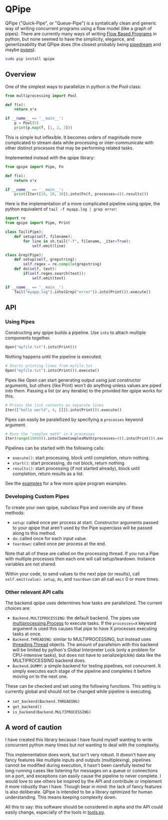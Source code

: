 # QPipe

QPipe ("Quick-Pipe", or "Queue-Pipe") is a syntatically clean and generic way
of writing concurrent programs using a flow model (like a graph of pipes).
There are currently many ways of writing [Flow Based
Programs](https://wiki.python.org/moin/FlowBasedProgramming) in python, but
none seemed to have the simplicity, elegance, and generlizeability that QPipe
does (the closest probably being
[pipedream](https://github.com/tgecho/pipedream/) and maybe
[pypes](https://bitbucket.org/diji/pypes/wiki/Home)).

```bash
sudo pip install qpipe
```

## Overview

One of the simplest ways to parallelize in python is the Pool class:

```python
from multiprocessing import Pool

def f(x):
    return x*x

if __name__ == '__main__':
    p = Pool(5)
    print(p.map(f, [1, 2, 3]))
```

This is simple but inflexible. It becomes orders of magnitude more complicated
to stream data while processing or inter-communicate with other distinct
processes that may be performing related tasks.

Implemented instead with the qpipe library:

```python
from qpipe import Pipe, Fn

def f(x):
    return x*x

if __name__ == '__main__':
    print(Iter([10, 20, 30]).into(Fn(f, processes=4)).results())
```

Here is the implementation of a more complicated pipeline using qpipe, the
python equivalent of `tail -f myapp.log | grep error`:

```python
import re
from qpipe import Pipe, Print

class Tail(Pipe):
    def setup(self, filename):
        for line in sh.tail("-f", filename, _iter=True):
            self.emit(line)

class Grep(Pipe):
    def setup(self, grepstring):
        self.regex = re.compile(grepstring)
    def do(self, text):
        if(self.regex.search(text)):
            self.emit(text)

if __name__ == '__main__':
    Tail("myapp.log").into(Grep("error")).into(Print()).execute()
```

## API

### Using Pipes

Constructing any qpipe builds a pipeline. Use `into` to attach multiple
components together.

```python
Open("myfile.txt").into(Print())
```

Nothing happens until the pipeline is executed.

```python
# Starts printing lines from myfile.txt
Open("myfile.txt").into(Print()).execute()
```

Pipes like Open can start generating output using just constructor
arguments, but others (like Print) won't do anything unless values are piped
into them. Passing a list (or any iterable) to the provided Iter qpipe works
for this.

```python
# Prints the list contents on separate lines
Iter(["hello world", 4, []]).into(Print()).execute()
```

Pipes can easily be paralellized by specifying a `processes` keyword
argument.

```python
# Runs the "complex math" in 4 processes
Iter(range(10000)).into(SomeComplexMath(processes=4)).into(Print()).execute()
```

Pipelines can be started with the following calls:

- `execute()`: start processing, block until completion, return nothing.
- `start()`: start processing, do not block, return nothing.
- `results()`: start processing (if not started already), block until completion, return results as a list.

See the [examples](examples) for a few more qpipe program examples.

### Developing Custom Pipes

To create your own qpipe, subclass Pipe and override any of these methods:
- `setup`: called once per process at start. Constructor arguments passed to
your qpipe that aren't used by the Pipe superclass will be passed along
to this method.
- `do`: called once for each input value.
- `teardown`: called once per process at the end.

Note that all of these are called on the processing thread. If you run a
Pipe with multiple processes then each one will call setup/teardown.
Instance variables are not shared.

Within your code, to send values to the next pipe (or results), call
`self.emit(value)`. `setup`, `do`, and `teardown` can all call `emit` 0 or
more times.

### Other relevant API calls

The backend qpipe uses determines how tasks are parallelized. The current choices are:
- `Backend.MULTIPROCESSING`: the default backend. The pipes use
  [multiprocessing.Process](https://docs.python.org/2/library/multiprocessing.html#multiprocessing.Process)
  to execute tasks. If the `processes=X` keyword argument is used this causes
  that pipe to have X processes executing tasks at once.
- `Backend.THREADING`: similar to MULTIPROCESSING, but instead uses
  [threading.Thread](https://docs.python.org/2/library/threading.html#threading.Thread)
  objects. The amount of parallelism with this backend will be limited by
  python's Global Interpreter Lock (only a problem for CPU-intensive tasks),
  but does not have to serialize(pickle) data like the MULTIPROCESSING backend does.
- `Backend.DUMMY`: a simple backend for testing pipelines, not concurrent. It
  simply executes each stage of the pipeline and completes it before moving on
  to the next one.

These can be checked and set using the following functions. This setting is
currently global and should not be changed while pipeline is executing.
- `set_backend(Backend.THREADING)`
- `get_backend()`
- `is_backend(Backend.MULTIPROCESSING)`

## A word of caution

I have created this library because I have found myself wanting to write
concurrent python many times but *not* wanting to deal with the complexity.

This implementation does work, but isn't very robust. It doesn't have any fancy
features like multiple inputs and outputs (multiplexing), pipelines cannot be
modified during execution, it hasn't been carefully tested for long-running
cases like listening for messages on a queue or connections on a port, and
exceptions can easily cause the pipeline to never complete. I would love to see
others be inspired by the API and contribute or implement it more robustly than
I have. Though bear in mind: the lack of fancy features is also deliberate.
QPipe is intended to be a library optimized for human understanding. This
means keeping complexity down.

All this to say: this software should be considered in alpha and the API could
easily change, especially of the tools in [tools.py](qpipe/tools.py).
